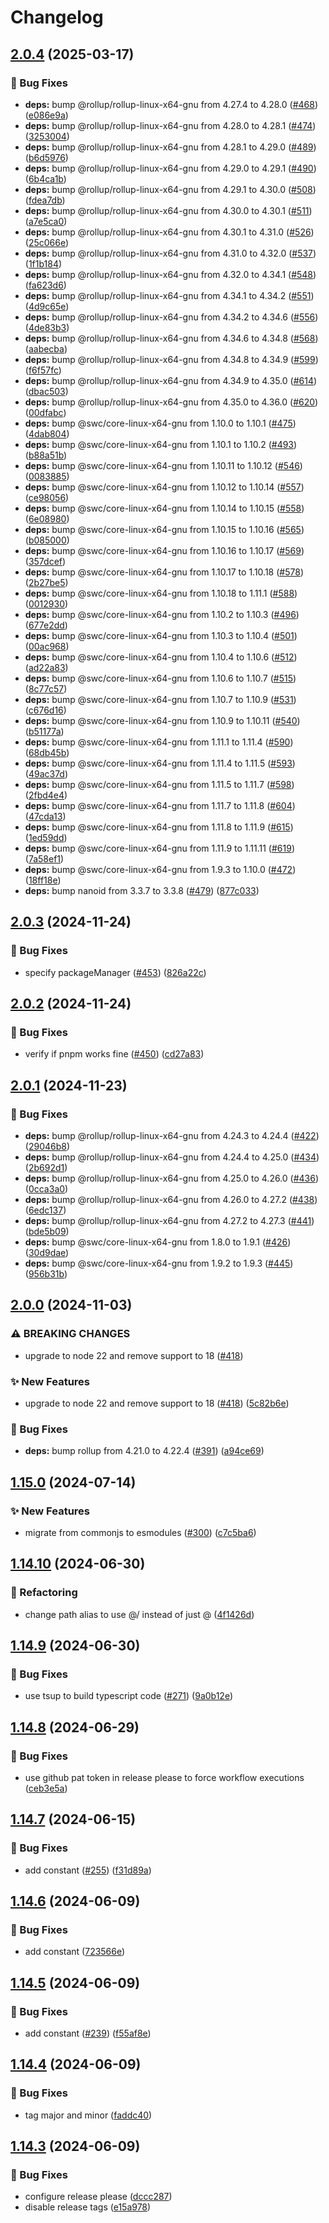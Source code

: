 # Changelog

## [2.0.4](https://github.com/AlbertHernandez/typescript-library-template/compare/v2.0.3...v2.0.4) (2025-03-17)


### 🐛 Bug Fixes

* **deps:** bump @rollup/rollup-linux-x64-gnu from 4.27.4 to 4.28.0 ([#468](https://github.com/AlbertHernandez/typescript-library-template/issues/468)) ([e086e9a](https://github.com/AlbertHernandez/typescript-library-template/commit/e086e9a9fd6c28980e1f4c3fa51ebdf5290a5fef))
* **deps:** bump @rollup/rollup-linux-x64-gnu from 4.28.0 to 4.28.1 ([#474](https://github.com/AlbertHernandez/typescript-library-template/issues/474)) ([3253004](https://github.com/AlbertHernandez/typescript-library-template/commit/3253004b56d5af2862af1f42dc224fd06688b718))
* **deps:** bump @rollup/rollup-linux-x64-gnu from 4.28.1 to 4.29.0 ([#489](https://github.com/AlbertHernandez/typescript-library-template/issues/489)) ([b6d5976](https://github.com/AlbertHernandez/typescript-library-template/commit/b6d597683e35e7d5ad38424d057e321251469f9b))
* **deps:** bump @rollup/rollup-linux-x64-gnu from 4.29.0 to 4.29.1 ([#490](https://github.com/AlbertHernandez/typescript-library-template/issues/490)) ([6b4ca1b](https://github.com/AlbertHernandez/typescript-library-template/commit/6b4ca1b1fc2511d99b2d3656f0cb194b60eaaa84))
* **deps:** bump @rollup/rollup-linux-x64-gnu from 4.29.1 to 4.30.0 ([#508](https://github.com/AlbertHernandez/typescript-library-template/issues/508)) ([fdea7db](https://github.com/AlbertHernandez/typescript-library-template/commit/fdea7db6fd9d159906abde5431db39223493c270))
* **deps:** bump @rollup/rollup-linux-x64-gnu from 4.30.0 to 4.30.1 ([#511](https://github.com/AlbertHernandez/typescript-library-template/issues/511)) ([a7e5ca0](https://github.com/AlbertHernandez/typescript-library-template/commit/a7e5ca0b0cea8472a87af9190a5f770fd1ec677c))
* **deps:** bump @rollup/rollup-linux-x64-gnu from 4.30.1 to 4.31.0 ([#526](https://github.com/AlbertHernandez/typescript-library-template/issues/526)) ([25c066e](https://github.com/AlbertHernandez/typescript-library-template/commit/25c066e8b803f06467b4365bf45fcf78a8c945a7))
* **deps:** bump @rollup/rollup-linux-x64-gnu from 4.31.0 to 4.32.0 ([#537](https://github.com/AlbertHernandez/typescript-library-template/issues/537)) ([1f1b184](https://github.com/AlbertHernandez/typescript-library-template/commit/1f1b184fa7144cf7507a2328eee032cc1c07e83e))
* **deps:** bump @rollup/rollup-linux-x64-gnu from 4.32.0 to 4.34.1 ([#548](https://github.com/AlbertHernandez/typescript-library-template/issues/548)) ([fa623d6](https://github.com/AlbertHernandez/typescript-library-template/commit/fa623d6e6f8010adcd3b89f535324f7df2f739c3))
* **deps:** bump @rollup/rollup-linux-x64-gnu from 4.34.1 to 4.34.2 ([#551](https://github.com/AlbertHernandez/typescript-library-template/issues/551)) ([4d9c65e](https://github.com/AlbertHernandez/typescript-library-template/commit/4d9c65e8f9d7f439f7d86dd267a7a06999004e2a))
* **deps:** bump @rollup/rollup-linux-x64-gnu from 4.34.2 to 4.34.6 ([#556](https://github.com/AlbertHernandez/typescript-library-template/issues/556)) ([4de83b3](https://github.com/AlbertHernandez/typescript-library-template/commit/4de83b3c61eaa6a73bc4e712e772b6084785692c))
* **deps:** bump @rollup/rollup-linux-x64-gnu from 4.34.6 to 4.34.8 ([#568](https://github.com/AlbertHernandez/typescript-library-template/issues/568)) ([aabecba](https://github.com/AlbertHernandez/typescript-library-template/commit/aabecba4f5908029640ff1cf773f257eb4b9cd96))
* **deps:** bump @rollup/rollup-linux-x64-gnu from 4.34.8 to 4.34.9 ([#599](https://github.com/AlbertHernandez/typescript-library-template/issues/599)) ([f6f57fc](https://github.com/AlbertHernandez/typescript-library-template/commit/f6f57fc59462f6cdcc0dc289c973d619957afaa0))
* **deps:** bump @rollup/rollup-linux-x64-gnu from 4.34.9 to 4.35.0 ([#614](https://github.com/AlbertHernandez/typescript-library-template/issues/614)) ([dbac503](https://github.com/AlbertHernandez/typescript-library-template/commit/dbac503abd0eaae768b8fc6692ada48b89aeba62))
* **deps:** bump @rollup/rollup-linux-x64-gnu from 4.35.0 to 4.36.0 ([#620](https://github.com/AlbertHernandez/typescript-library-template/issues/620)) ([00dfabc](https://github.com/AlbertHernandez/typescript-library-template/commit/00dfabc0ea925f4ca678830a47a39660e627e516))
* **deps:** bump @swc/core-linux-x64-gnu from 1.10.0 to 1.10.1 ([#475](https://github.com/AlbertHernandez/typescript-library-template/issues/475)) ([4dab804](https://github.com/AlbertHernandez/typescript-library-template/commit/4dab8049ddab4f086926bee7ee561a5f011151b9))
* **deps:** bump @swc/core-linux-x64-gnu from 1.10.1 to 1.10.2 ([#493](https://github.com/AlbertHernandez/typescript-library-template/issues/493)) ([b88a51b](https://github.com/AlbertHernandez/typescript-library-template/commit/b88a51b81526014acf75dad992f83de859a15840))
* **deps:** bump @swc/core-linux-x64-gnu from 1.10.11 to 1.10.12 ([#546](https://github.com/AlbertHernandez/typescript-library-template/issues/546)) ([0083885](https://github.com/AlbertHernandez/typescript-library-template/commit/008388518f9e0fde5c8e7729814f2a39a655b60f))
* **deps:** bump @swc/core-linux-x64-gnu from 1.10.12 to 1.10.14 ([#557](https://github.com/AlbertHernandez/typescript-library-template/issues/557)) ([ce98056](https://github.com/AlbertHernandez/typescript-library-template/commit/ce980563704a0f6ab7a779645f55e372d6b2c576))
* **deps:** bump @swc/core-linux-x64-gnu from 1.10.14 to 1.10.15 ([#558](https://github.com/AlbertHernandez/typescript-library-template/issues/558)) ([6e08980](https://github.com/AlbertHernandez/typescript-library-template/commit/6e089808ee24f797f61bb21589fb3633f3c8bdbd))
* **deps:** bump @swc/core-linux-x64-gnu from 1.10.15 to 1.10.16 ([#565](https://github.com/AlbertHernandez/typescript-library-template/issues/565)) ([b085000](https://github.com/AlbertHernandez/typescript-library-template/commit/b08500028ec4f4d9973b25e25ee7ed9a2d49fe32))
* **deps:** bump @swc/core-linux-x64-gnu from 1.10.16 to 1.10.17 ([#569](https://github.com/AlbertHernandez/typescript-library-template/issues/569)) ([357dcef](https://github.com/AlbertHernandez/typescript-library-template/commit/357dcefb4c72aeacc8461ba3bf29452cab541dc7))
* **deps:** bump @swc/core-linux-x64-gnu from 1.10.17 to 1.10.18 ([#578](https://github.com/AlbertHernandez/typescript-library-template/issues/578)) ([2b27be5](https://github.com/AlbertHernandez/typescript-library-template/commit/2b27be55bac9932dc895d623fe08be7579b7dcb9))
* **deps:** bump @swc/core-linux-x64-gnu from 1.10.18 to 1.11.1 ([#588](https://github.com/AlbertHernandez/typescript-library-template/issues/588)) ([0012930](https://github.com/AlbertHernandez/typescript-library-template/commit/00129309c39aa454f414d1c6f6dc14502e4f2b0d))
* **deps:** bump @swc/core-linux-x64-gnu from 1.10.2 to 1.10.3 ([#496](https://github.com/AlbertHernandez/typescript-library-template/issues/496)) ([677e2dd](https://github.com/AlbertHernandez/typescript-library-template/commit/677e2dd7c27e4d4f77f7e76d2e99453a8ac9f87c))
* **deps:** bump @swc/core-linux-x64-gnu from 1.10.3 to 1.10.4 ([#501](https://github.com/AlbertHernandez/typescript-library-template/issues/501)) ([00ac968](https://github.com/AlbertHernandez/typescript-library-template/commit/00ac9681c26ba9e1b3e5193ce1d2ff861e17f56f))
* **deps:** bump @swc/core-linux-x64-gnu from 1.10.4 to 1.10.6 ([#512](https://github.com/AlbertHernandez/typescript-library-template/issues/512)) ([ad22a83](https://github.com/AlbertHernandez/typescript-library-template/commit/ad22a83fa27b23ef8772a486fd98a2c2eed454d7))
* **deps:** bump @swc/core-linux-x64-gnu from 1.10.6 to 1.10.7 ([#515](https://github.com/AlbertHernandez/typescript-library-template/issues/515)) ([8c77c57](https://github.com/AlbertHernandez/typescript-library-template/commit/8c77c57a964a6441bee744ea258d8f6bfbf10327))
* **deps:** bump @swc/core-linux-x64-gnu from 1.10.7 to 1.10.9 ([#531](https://github.com/AlbertHernandez/typescript-library-template/issues/531)) ([c676d16](https://github.com/AlbertHernandez/typescript-library-template/commit/c676d16e23260613119460a8037bb46c92622c3c))
* **deps:** bump @swc/core-linux-x64-gnu from 1.10.9 to 1.10.11 ([#540](https://github.com/AlbertHernandez/typescript-library-template/issues/540)) ([b51177a](https://github.com/AlbertHernandez/typescript-library-template/commit/b51177a51c2ad3e3ed2ca0a530f290343288b854))
* **deps:** bump @swc/core-linux-x64-gnu from 1.11.1 to 1.11.4 ([#590](https://github.com/AlbertHernandez/typescript-library-template/issues/590)) ([68db45b](https://github.com/AlbertHernandez/typescript-library-template/commit/68db45b226714e187e0ac4c25a9606474c151ff9))
* **deps:** bump @swc/core-linux-x64-gnu from 1.11.4 to 1.11.5 ([#593](https://github.com/AlbertHernandez/typescript-library-template/issues/593)) ([49ac37d](https://github.com/AlbertHernandez/typescript-library-template/commit/49ac37d060e9c6cebae91d76c7aeb7a66e21b392))
* **deps:** bump @swc/core-linux-x64-gnu from 1.11.5 to 1.11.7 ([#598](https://github.com/AlbertHernandez/typescript-library-template/issues/598)) ([2fbd4e4](https://github.com/AlbertHernandez/typescript-library-template/commit/2fbd4e4aa0bb387ea9c397ac7c3c0e0fdaf129a5))
* **deps:** bump @swc/core-linux-x64-gnu from 1.11.7 to 1.11.8 ([#604](https://github.com/AlbertHernandez/typescript-library-template/issues/604)) ([47cda13](https://github.com/AlbertHernandez/typescript-library-template/commit/47cda13278e22bf574ae998d14ea3fc9e2309993))
* **deps:** bump @swc/core-linux-x64-gnu from 1.11.8 to 1.11.9 ([#615](https://github.com/AlbertHernandez/typescript-library-template/issues/615)) ([1ed59dd](https://github.com/AlbertHernandez/typescript-library-template/commit/1ed59ddc6d4b40d5554d004caca1c2cbde4fc4bd))
* **deps:** bump @swc/core-linux-x64-gnu from 1.11.9 to 1.11.11 ([#619](https://github.com/AlbertHernandez/typescript-library-template/issues/619)) ([7a58ef1](https://github.com/AlbertHernandez/typescript-library-template/commit/7a58ef18dbc244ff39eee0f20c98f3004ddab712))
* **deps:** bump @swc/core-linux-x64-gnu from 1.9.3 to 1.10.0 ([#472](https://github.com/AlbertHernandez/typescript-library-template/issues/472)) ([18ff18e](https://github.com/AlbertHernandez/typescript-library-template/commit/18ff18e0e85c3f94d163424b9ea6c772d701fb08))
* **deps:** bump nanoid from 3.3.7 to 3.3.8 ([#479](https://github.com/AlbertHernandez/typescript-library-template/issues/479)) ([877c033](https://github.com/AlbertHernandez/typescript-library-template/commit/877c0336070f0f237507f19c9958b7926e4cb29c))

## [2.0.3](https://github.com/AlbertHernandez/typescript-library-template/compare/v2.0.2...v2.0.3) (2024-11-24)


### 🐛 Bug Fixes

* specify packageManager ([#453](https://github.com/AlbertHernandez/typescript-library-template/issues/453)) ([826a22c](https://github.com/AlbertHernandez/typescript-library-template/commit/826a22cbacd1b9ebad9e9873d4708c0bf2247e8c))

## [2.0.2](https://github.com/AlbertHernandez/typescript-library-template/compare/v2.0.1...v2.0.2) (2024-11-24)


### 🐛 Bug Fixes

* verify if pnpm works fine ([#450](https://github.com/AlbertHernandez/typescript-library-template/issues/450)) ([cd27a83](https://github.com/AlbertHernandez/typescript-library-template/commit/cd27a832bcd6f60ac1dded78c35dbe9aaac49514))

## [2.0.1](https://github.com/AlbertHernandez/typescript-library-template/compare/v2.0.0...v2.0.1) (2024-11-23)


### 🐛 Bug Fixes

* **deps:** bump @rollup/rollup-linux-x64-gnu from 4.24.3 to 4.24.4 ([#422](https://github.com/AlbertHernandez/typescript-library-template/issues/422)) ([29046b8](https://github.com/AlbertHernandez/typescript-library-template/commit/29046b87a067754b6e262af66d330f7000011c36))
* **deps:** bump @rollup/rollup-linux-x64-gnu from 4.24.4 to 4.25.0 ([#434](https://github.com/AlbertHernandez/typescript-library-template/issues/434)) ([2b692d1](https://github.com/AlbertHernandez/typescript-library-template/commit/2b692d1ef182711266fe6e094fc6b11f6a8d35b8))
* **deps:** bump @rollup/rollup-linux-x64-gnu from 4.25.0 to 4.26.0 ([#436](https://github.com/AlbertHernandez/typescript-library-template/issues/436)) ([0cca3a0](https://github.com/AlbertHernandez/typescript-library-template/commit/0cca3a00fd2312a12dc50f7d5d61c179909353e1))
* **deps:** bump @rollup/rollup-linux-x64-gnu from 4.26.0 to 4.27.2 ([#438](https://github.com/AlbertHernandez/typescript-library-template/issues/438)) ([6edc137](https://github.com/AlbertHernandez/typescript-library-template/commit/6edc1378fef9efd6f349181e0e9fd90142725adb))
* **deps:** bump @rollup/rollup-linux-x64-gnu from 4.27.2 to 4.27.3 ([#441](https://github.com/AlbertHernandez/typescript-library-template/issues/441)) ([bde5b09](https://github.com/AlbertHernandez/typescript-library-template/commit/bde5b0974d7beba9866fb8dd8f6952065a970b19))
* **deps:** bump @swc/core-linux-x64-gnu from 1.8.0 to 1.9.1 ([#426](https://github.com/AlbertHernandez/typescript-library-template/issues/426)) ([30d9dae](https://github.com/AlbertHernandez/typescript-library-template/commit/30d9dae74beb2155748844434d8f9398739cf25e))
* **deps:** bump @swc/core-linux-x64-gnu from 1.9.2 to 1.9.3 ([#445](https://github.com/AlbertHernandez/typescript-library-template/issues/445)) ([956b31b](https://github.com/AlbertHernandez/typescript-library-template/commit/956b31b80e7cfade048a4ebe62637b0ad8c61e82))

## [2.0.0](https://github.com/AlbertHernandez/typescript-library-template/compare/v1.15.0...v2.0.0) (2024-11-03)


### ⚠ BREAKING CHANGES

* upgrade to node 22 and remove support to 18 ([#418](https://github.com/AlbertHernandez/typescript-library-template/issues/418))

### ✨ New Features

* upgrade to node 22 and remove support to 18 ([#418](https://github.com/AlbertHernandez/typescript-library-template/issues/418)) ([5c82b6e](https://github.com/AlbertHernandez/typescript-library-template/commit/5c82b6ec2cd9f3092f971d2b70b56b74961ff584))


### 🐛 Bug Fixes

* **deps:** bump rollup from 4.21.0 to 4.22.4 ([#391](https://github.com/AlbertHernandez/typescript-library-template/issues/391)) ([a94ce69](https://github.com/AlbertHernandez/typescript-library-template/commit/a94ce69c5f1a992a153d1b0fe235d5e5e6947aaa))

## [1.15.0](https://github.com/AlbertHernandez/typescript-library-template/compare/v1.14.10...v1.15.0) (2024-07-14)


### ✨ New Features

* migrate from commonjs to esmodules ([#300](https://github.com/AlbertHernandez/typescript-library-template/issues/300)) ([c7c5ba6](https://github.com/AlbertHernandez/typescript-library-template/commit/c7c5ba602c77524d4fa84867b8312cb193b35a6b))

## [1.14.10](https://github.com/AlbertHernandez/typescript-library-template/compare/v1.14.9...v1.14.10) (2024-06-30)


### 🔄 Refactoring

* change path alias to use @/ instead of just @ ([4f1426d](https://github.com/AlbertHernandez/typescript-library-template/commit/4f1426d4b1d3d1b7a05d67b7a9bd7af76230be24))

## [1.14.9](https://github.com/AlbertHernandez/typescript-library-template/compare/v1.14.8...v1.14.9) (2024-06-30)


### 🐛 Bug Fixes

* use tsup to build typescript code ([#271](https://github.com/AlbertHernandez/typescript-library-template/issues/271)) ([9a0b12e](https://github.com/AlbertHernandez/typescript-library-template/commit/9a0b12eeb4d033dada4598c3bf32a0acdc6d0765))

## [1.14.8](https://github.com/AlbertHernandez/typescript-library-template/compare/v1.14.7...v1.14.8) (2024-06-29)


### 🐛 Bug Fixes

* use github pat token in release please to force workflow executions ([ceb3e5a](https://github.com/AlbertHernandez/typescript-library-template/commit/ceb3e5a0075e98e0eccaf9dc1c394edcc60ff1ae))

## [1.14.7](https://github.com/AlbertHernandez/typescript-library-template/compare/v1.14.6...v1.14.7) (2024-06-15)


### 🐛 Bug Fixes

* add constant ([#255](https://github.com/AlbertHernandez/typescript-library-template/issues/255)) ([f31d89a](https://github.com/AlbertHernandez/typescript-library-template/commit/f31d89a49598d2bc3c7380321c2974b51e73b363))

## [1.14.6](https://github.com/AlbertHernandez/typescript-library-template/compare/v1.14.5...v1.14.6) (2024-06-09)


### 🐛 Bug Fixes

* add constant ([723566e](https://github.com/AlbertHernandez/typescript-library-template/commit/723566e252312e949fe7a90e5872c2baf9a0f813))

## [1.14.5](https://github.com/AlbertHernandez/typescript-library-template/compare/v1.14.4...v1.14.5) (2024-06-09)


### 🐛 Bug Fixes

* add constant ([#239](https://github.com/AlbertHernandez/typescript-library-template/issues/239)) ([f55af8e](https://github.com/AlbertHernandez/typescript-library-template/commit/f55af8ec83e6fe9ec10c9662346949f72c97e2aa))

## [1.14.4](https://github.com/AlbertHernandez/typescript-library-template/compare/v1.14.3...v1.14.4) (2024-06-09)


### 🐛 Bug Fixes

* tag major and minor ([faddc40](https://github.com/AlbertHernandez/typescript-library-template/commit/faddc404fc63b1050c2b5cc16dc102311a35f2a7))

## [1.14.3](https://github.com/AlbertHernandez/typescript-library-template/compare/v1.14.2...v1.14.3) (2024-06-09)


### 🐛 Bug Fixes

* configure release please ([dccc287](https://github.com/AlbertHernandez/typescript-library-template/commit/dccc28782615f79da4abc0d708fa31ae4375e6b1))
* disable release tags ([e15a978](https://github.com/AlbertHernandez/typescript-library-template/commit/e15a978a600b340e9af3523dfd53640446b8c335))
